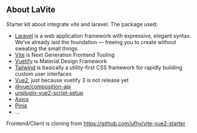 ## About LaVite

Starter kit about integrate vite and laravel.
The package used:
- [Laravel](https://laravel.com/) is a web application framework with expressive, elegant syntax. We’ve already laid the foundation — freeing you to create without sweating the small things.
- [Vite](https://vitejs.dev/) is Next Generation Frontend Tooling
- [Vuetify](https://vuetifyjs.com/en/) is Material Design Framework
- [Tailwind](https://tailwindcss.com/) is basically a utility-first CSS framework for rapidly building custom user interfaces
- [Vue2](https://v2.vuejs.org/), just because vuetify 3 is not release yet 
- [@vue/composition-api](https://github.com/vuejs/composition-api) 
- [unplugin-vue2-script-setup](https://github.com/antfu/unplugin-vue2-script-setup)
- [Axios](https://axios-http.com/)
- [Pinia](https://pinia.vuejs.org/)
- ...

Frontend/Client is cloning from https://github.com/ufhy/vite-vue2-starter
